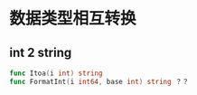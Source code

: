 # 数据类型相互转换

## int 2 string

```go
func Itoa(i int) string
func FormatInt(i int64, base int) string ？？
```

